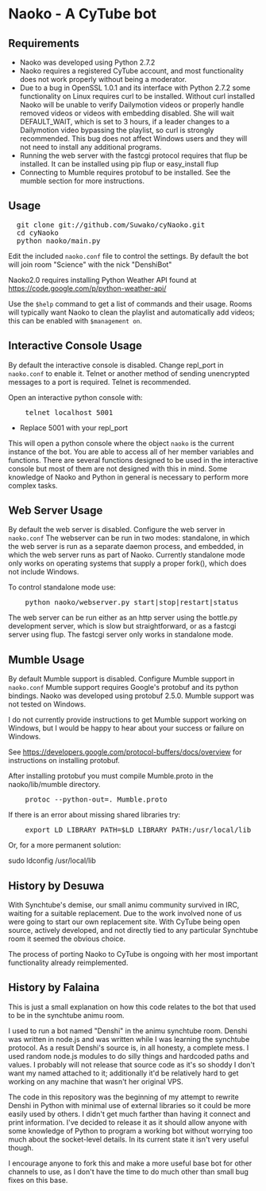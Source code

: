 # Naoko - A CyTube bot

## Requirements
- Naoko was developed using Python 2.7.2
- Naoko requires a registered CyTube account, and most functionality does not work properly without being a moderator.
- Due to a bug in OpenSSL 1.0.1 and its interface with Python 2.7.2 some functionality on Linux requires curl to be installed.
    Without curl installed Naoko will be unable to verify Dailymotion videos or properly handle removed videos or videos with embedding disabled.
    She will wait DEFAULT_WAIT, which is set to 3 hours, if a leader changes to a Dailymotion video bypassing the playlist, so curl is strongly recommended.
    This bug does not affect Windows users and they will not need to install any additional programs.
- Running the web server with the fastcgi protocol requires that flup be installed. It can be installed using pip flup or easy\_install flup
- Connecting to Mumble requires protobuf to be installed. See the mumble section for more instructions.

## Usage
<pre>
  git clone git://github.com/Suwako/cyNaoko.git
  cd cyNaoko
  python naoko/main.py
</pre>

Edit the included `naoko.conf` file to control the settings. By default the bot will join room "Science" with the nick "DenshiBot"

Naoko2.0 requires installing Python Weather API found at https://code.google.com/p/python-weather-api/

Use the `$help` command to get a list of commands and their usage. Rooms will typically want Naoko to clean the playlist and automatically add videos; this can be enabled with `$management on`.

## Interactive Console Usage
By default the interactive console is disabled. Change repl\_port in `naoko.conf` to enable it.
Telnet or another method of sending unencrypted messages to a port is required. Telnet is recommended.

Open an interactive python console with:
<pre>
    telnet localhost 5001
</pre>
- Replace 5001 with your repl\_port

This will open a python console where the object `naoko` is the current instance of the bot. You are able to access all of her member variables and functions. There are several functions designed to be used in the interactive console but most of them are not designed with this in mind. Some knowledge of Naoko and Python in general is necessary to perform more complex tasks.

## Web Server Usage
By default the web server is disabled. Configure the web server in `naoko.conf`
The webserver can be run in two modes: standalone, in which the web server is run as a separate daemon process, and embedded, in which the web server runs as part of Naoko.
Currently standalone mode only works on operating systems that supply a proper fork(), which does not include Windows.

To control standalone mode use:
<pre>
    python naoko/webserver.py start|stop|restart|status
</pre>

The web server can be run either as an http server using the bottle.py development server, which is slow but straightforward, or as a fastcgi server using flup. The fastcgi server only works in standalone mode. 

## Mumble Usage
By default Mumble support is disabled. Configure Mumble support in `naoko.conf`
Mumble support requires Google's protobuf and its python bindings.
Naoko was developed using protobuf 2.5.0. Mumble support was not tested on Windows.

I do not currently provide instructions to get Mumble support working on Windows, but I would be happy to hear about your success or failure on Windows.

See https://developers.google.com/protocol-buffers/docs/overview for instructions on installing protobuf.

After installing protobuf you must compile Mumble.proto in the naoko/lib/mumble directory.

<pre>
    protoc --python-out=. Mumble.proto
</pre>

If there is an error about missing shared libraries try:

<pre>
    export LD_LIBRARY_PATH=$LD_LIBRARY_PATH:/usr/local/lib
</pre>

Or, for a more permanent solution:

</pre>
    sudo ldconfig /usr/local/lib
</pre>


## History by Desuwa
With Synchtube's demise, our small animu community survived in IRC, waiting for a suitable replacement. Due to the work involved none of us were going to start our own replacement site. With CyTube being open source, actively developed, and not directly tied to any particular Synchtube room it seemed the obvious choice.

The process of porting Naoko to CyTube is ongoing with her most important functionality already reimplemented.

## History by Falaina
This is just a small explanation on how this code relates to the bot that used to be in the synchtube animu room.

I used to run a bot named "Denshi" in the animu synchtube room. Denshi was written in node.js and was written while I was learning the synchtube protocol. As a result Denshi's source is, in all honesty, a complete mess. I used random node.js modules to do silly things and hardcoded paths and values. I probably will not release that source code as it's so shoddy I don't want my named attached to it; additionally it'd be relatively hard to get working on any machine that wasn't her original VPS.

The code in this repository was the beginning of my attempt to rewrite Denshi in Python with minimal use of external libraries so it could be more easily used by others. I didn't get much farther than having it connect and print information. I've decided to release it as it should allow anyone with some knowledge of Python to program a working bot without worrying too much about the socket-level details. In its current state it isn't very useful though.

I encourage anyone to fork this and make a more useful base bot for other channels to use, as I don't have the time to do much other than small bug fixes on this base.
